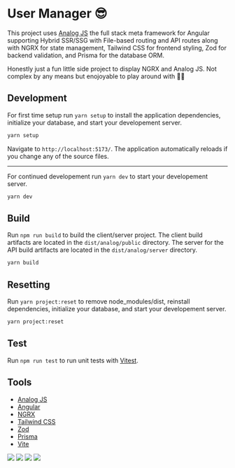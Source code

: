 # User Manager 😎

This project uses [Analog JS](https://analogjs.org/) the full stack meta framework for Angular supporting Hybrid SSR/SSG with File-based routing and API routes along with NGRX for state management, Tailwind CSS for frontend styling, Zod for backend validation, and Prisma for the database ORM.

Honestly just a fun little side project to display NGRX and Analog JS. Not complex by any means but enojoyable to play around with 👨‍🎨

## Development

For first time setup run `yarn setup` to install the application dependencies, initialize your database, and start your developement server.

```bash
yarn setup
```

Navigate to `http://localhost:5173/`. The application automatically reloads if you change any of the source files.

---

For continued developement run `yarn dev` to start your developement server.

```bash
yarn dev
```

## Build

Run `npm run build` to build the client/server project. The client build artifacts are located in the `dist/analog/public` directory. The server for the API build artifacts are located in the `dist/analog/server` directory.

```bash
yarn build
```

## Resetting

Run `yarn project:reset` to remove node_modules/dist, reinstall dependencies, initialize your database, and start your developement server.

```bash
yarn project:reset
```

## Test

Run `npm run test` to run unit tests with [Vitest](https://vitest.dev).

## Tools

- [Analog JS](https://analogjs.org/)
- [Angular](https://angular.io/)
- [NGRX](https://ngrx.io/)
- [Tailwind CSS](https://tailwindcss.com/)
- [Zod](https://github.com/colinhacks/zod)
- [Prisma](https://www.prisma.io/)
- [Vite](https://vitejs.dev/)


![](src/assets/images/github/home_light.PNG)
![](src/assets/images/github/home_dark.PNG)
![](src/assets/images/github/user_light.PNG)
![](src/assets/images/github/user_dark.PNG)
